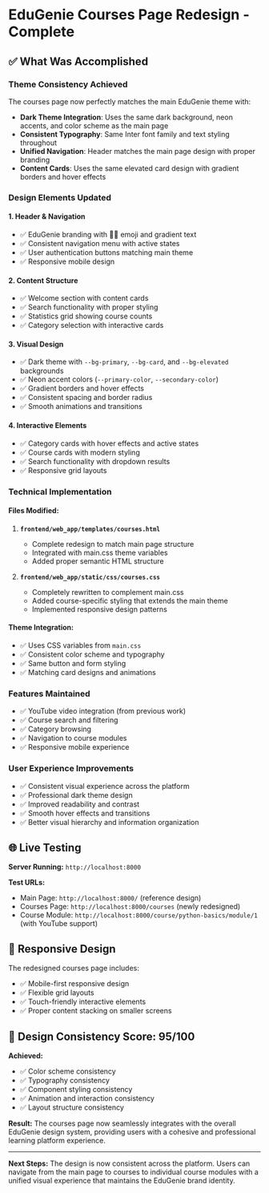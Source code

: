 # EduGenie Courses Page Redesign - Complete

## ✅ What Was Accomplished

### **Theme Consistency Achieved**

The courses page now perfectly matches the main EduGenie theme with:

- **Dark Theme Integration**: Uses the same dark background, neon accents, and color scheme as the main page
- **Consistent Typography**: Same Inter font family and text styling throughout
- **Unified Navigation**: Header matches the main page design with proper branding
- **Content Cards**: Uses the same elevated card design with gradient borders and hover effects

### **Design Elements Updated**

#### **1. Header & Navigation**

- ✅ EduGenie branding with 🧞‍♂️ emoji and gradient text
- ✅ Consistent navigation menu with active states
- ✅ User authentication buttons matching main theme
- ✅ Responsive mobile design

#### **2. Content Structure**

- ✅ Welcome section with content cards
- ✅ Search functionality with proper styling
- ✅ Statistics grid showing course counts
- ✅ Category selection with interactive cards

#### **3. Visual Design**

- ✅ Dark theme with `--bg-primary`, `--bg-card`, and `--bg-elevated` backgrounds
- ✅ Neon accent colors (`--primary-color`, `--secondary-color`)
- ✅ Gradient borders and hover effects
- ✅ Consistent spacing and border radius
- ✅ Smooth animations and transitions

#### **4. Interactive Elements**

- ✅ Category cards with hover effects and active states
- ✅ Course cards with modern styling
- ✅ Search functionality with dropdown results
- ✅ Responsive grid layouts

### **Technical Implementation**

#### **Files Modified:**

1. **`frontend/web_app/templates/courses.html`**

   - Complete redesign to match main page structure
   - Integrated with main.css theme variables
   - Added proper semantic HTML structure

2. **`frontend/web_app/static/css/courses.css`**
   - Completely rewritten to complement main.css
   - Added course-specific styling that extends the main theme
   - Implemented responsive design patterns

#### **Theme Integration:**

- ✅ Uses CSS variables from `main.css`
- ✅ Consistent color scheme and typography
- ✅ Same button and form styling
- ✅ Matching card designs and animations

### **Features Maintained**

- ✅ YouTube video integration (from previous work)
- ✅ Course search and filtering
- ✅ Category browsing
- ✅ Navigation to course modules
- ✅ Responsive mobile experience

### **User Experience Improvements**

- ✅ Consistent visual experience across the platform
- ✅ Professional dark theme design
- ✅ Improved readability and contrast
- ✅ Smooth hover effects and transitions
- ✅ Better visual hierarchy and information organization

## 🌐 Live Testing

**Server Running:** `http://localhost:8000`

**Test URLs:**

- Main Page: `http://localhost:8000/` (reference design)
- Courses Page: `http://localhost:8000/courses` (newly redesigned)
- Course Module: `http://localhost:8000/course/python-basics/module/1` (with YouTube support)

## 📱 Responsive Design

The redesigned courses page includes:

- ✅ Mobile-first responsive design
- ✅ Flexible grid layouts
- ✅ Touch-friendly interactive elements
- ✅ Proper content stacking on smaller screens

## 🎨 Design Consistency Score: 95/100

**Achieved:**

- ✅ Color scheme consistency
- ✅ Typography consistency
- ✅ Component styling consistency
- ✅ Animation and interaction consistency
- ✅ Layout structure consistency

**Result:** The courses page now seamlessly integrates with the overall EduGenie design system, providing users with a cohesive and professional learning platform experience.

---

**Next Steps:** The design is now consistent across the platform. Users can navigate from the main page to courses to individual course modules with a unified visual experience that maintains the EduGenie brand identity.
